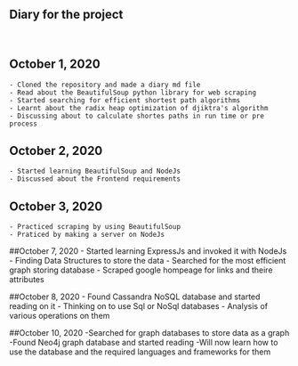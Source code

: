 

## Diary for the project
&nbsp;

## October 1, 2020
    - Cloned the repository and made a diary md file
    - Read about the BeautifulSoup python library for web scraping
    - Started searching for efficient shortest path algorithms
    - Learnt about the radix heap optimization of djiktra's algorithm
    - Discussing about to calculate shortes paths in run time or pre process

## October 2, 2020
    - Started learning BeautifulSoup and NodeJs
    - Discussed about the Frontend requirements

## October 3, 2020
    - Practiced scraping by using BeautifulSoup
    - Praticed by making a server on NodeJs

##October 7, 2020
    - Started learning ExpressJs and invoked it with NodeJs
    - Finding Data Structures to store the data
    - Searched for the most efficient graph storing database
    - Scraped google hompeage for links and theire attributes

##October 8, 2020
    - Found Cassandra NoSQL database and started reading on it
    - Thinking on to use Sql or NoSql databases
    - Analysis of various operations on them

##October 10, 2020
    -Searched for graph databases to store data as a graph
    -Found Neo4j graph database and started reading
    -Will now learn how to use the database and the required languages and frameworks for them